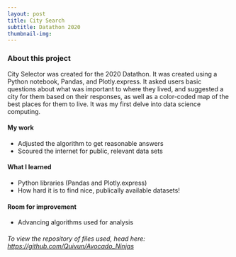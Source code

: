 ```yaml
---
layout: post
title: City Search
subtitle: Datathon 2020
thumbnail-img: 
---
```



### About this project

City Selector was created for the 2020 Datathon. It was created using a Python notebook, Pandas, and Plotly.express. It asked users basic questions about what was important to where they lived, and suggested a city for them based on their responses, as well as a color-coded map of the best places for them to live. It was my first delve into data science computing.

#### My work

* Adjusted the algorithm to get reasonable answers
* Scoured the internet for public, relevant data sets

#### What I learned

* Python libraries (Pandas and Plotly.express)
* How hard it is to find nice, publically available datasets!

#### Room for improvement

* Advancing algorithms used for analysis

###### To view the repository of files used, head here: https://github.com/Quivun/Avocado_Ninjas
